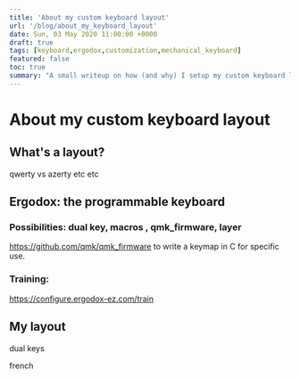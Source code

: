 ```yaml
---
title: 'About my custom keyboard layout'
url: '/blog/about_my_keyboard_layout'
date: Sun, 03 May 2020 11:00:00 +0000
draft: true
tags: [keyboard,ergodox,customization,mechanical_keyboard]
featured: false
toc: true
summary: "A small writeup on how (and why) I setup my custom keyboard layout"
---
```


# About my custom keyboard layout

## What's a layout?

qwerty vs azerty etc etc

## Ergodox: the programmable keyboard

### Possibilities: dual key, macros , qmk_firmware, layer

https://github.com/qmk/qmk_firmware to write a keymap in C for specific use.

### Training: 

https://configure.ergodox-ez.com/train

## My layout

dual keys

french